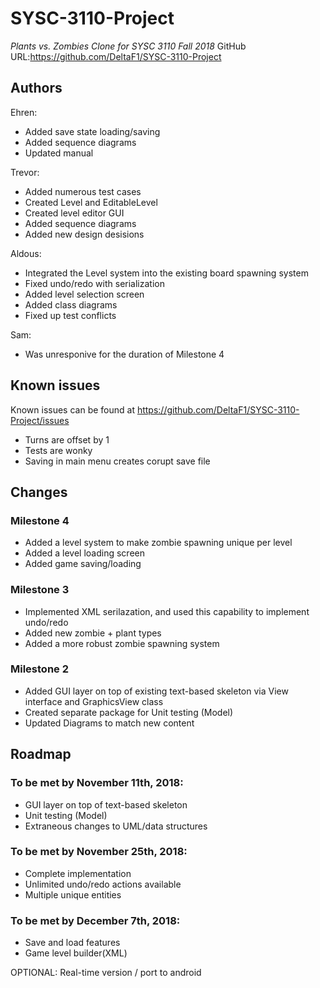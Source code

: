 # SYSC-3110-Project
_Plants vs. Zombies Clone for SYSC 3110 Fall 2018_
GitHub URL:https://github.com/DeltaF1/SYSC-3110-Project

## Authors
Ehren:
- Added save state loading/saving
- Added sequence diagrams
- Updated manual

Trevor:
- Added numerous test cases
- Created Level and EditableLevel
- Created level editor GUI
- Added sequence diagrams
- Added new design desisions

Aldous:
- Integrated the Level system into the existing board spawning system
- Fixed undo/redo with serialization
- Added level selection screen
- Added class diagrams
- Fixed up test conflicts

Sam:
- Was unresponive for the duration of Milestone 4

## Known issues

Known issues can be found at https://github.com/DeltaF1/SYSC-3110-Project/issues

- Turns are offset by 1
- Tests are wonky
- Saving in main menu creates corupt save file

## Changes

### Milestone 4
- Added a level system to make zombie spawning unique per level
- Added a level loading screen
- Added game saving/loading

### Milestone 3
- Implemented XML serilazation, and used this capability to implement undo/redo
- Added new zombie + plant types
- Added a more robust zombie spawning system

### Milestone 2

- Added GUI layer on top of existing text-based skeleton via View interface and GraphicsView class
- Created separate package for Unit testing (Model)
- Updated Diagrams to match new content

## Roadmap

### To be met by November 11th, 2018:

- GUI layer on top of text-based skeleton
- Unit testing (Model)
- Extraneous changes to UML/data structures

### To be met by November 25th, 2018:

- Complete implementation
- Unlimited undo/redo actions available
- Multiple unique entities

### To be met by December 7th, 2018:

- Save and load features
- Game level builder(XML)

OPTIONAL: Real-time version / port to android



